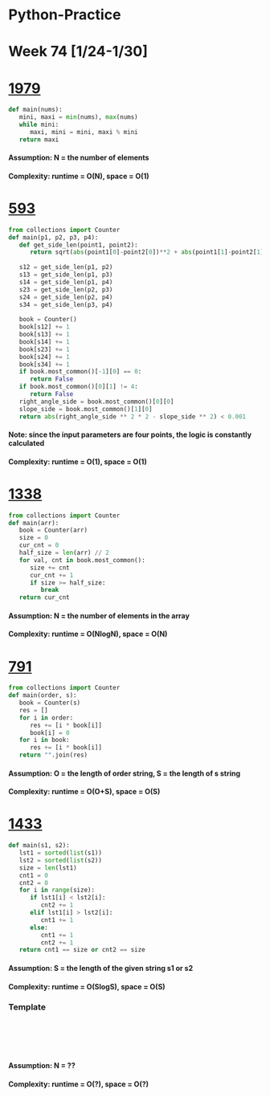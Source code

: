 # Python-Practice

# Week 74 [1/24-1/30]

# [1979](https://leetcode.com/problems/find-greatest-common-divisor-of-array/)
```python
def main(nums):
   mini, maxi = min(nums), max(nums)
   while mini:
      maxi, mini = mini, maxi % mini
   return maxi
```
#### Assumption: N = the number of elements
#### Complexity: runtime = O(N), space = O(1)

# [593](https://leetcode.com/problems/valid-square/)
```python
from collections import Counter
def main(p1, p2, p3, p4):
   def get_side_len(point1, point2):
      return sqrt(abs(point1[0]-point2[0])**2 + abs(point1[1]-point2[1])**2)
   
   s12 = get_side_len(p1, p2)
   s13 = get_side_len(p1, p3)
   s14 = get_side_len(p1, p4)
   s23 = get_side_len(p2, p3)
   s24 = get_side_len(p2, p4)
   s34 = get_side_len(p3, p4)
   
   book = Counter()
   book[s12] += 1
   book[s13] += 1
   book[s14] += 1
   book[s23] += 1
   book[s24] += 1
   book[s34] += 1
   if book.most_common()[-1][0] == 0:
      return False
   if book.most_common()[0][1] != 4:
      return False
   right_angle_side = book.most_common()[0][0]
   slope_side = book.most_common()[1][0]
   return abs(right_angle_side ** 2 * 2 - slope_side ** 2) < 0.001       
```
#### Note: since the input parameters are four points, the logic is constantly calculated
#### Complexity: runtime = O(1), space = O(1)

# [1338](https://leetcode.com/problems/reduce-array-size-to-the-half/)
```python
from collections import Counter
def main(arr):
   book = Counter(arr)
   size = 0
   cur_cnt = 0
   half_size = len(arr) // 2
   for val, cnt in book.most_common():
      size += cnt
      cur_cnt += 1
      if size >= half_size:
         break
   return cur_cnt
```
#### Assumption: N = the number of elements in the array
#### Complexity: runtime = O(NlogN), space = O(N)

# [791](https://leetcode.com/problems/custom-sort-string/solution/)
```python
from collections import Counter
def main(order, s):
   book = Counter(s)
   res = []
   for i in order:
      res += [i * book[i]]
      book[i] = 0
   for i in book:
      res += [i * book[i]]
   return "".join(res)
```
#### Assumption: O = the length of order string, S = the length of s string
#### Complexity: runtime = O(O+S), space = O(S)

# [1433](https://leetcode.com/problems/check-if-a-string-can-break-another-string/)
```python
def main(s1, s2):
   lst1 = sorted(list(s1))
   lst2 = sorted(list(s2))
   size = len(lst1)
   cnt1 = 0
   cnt2 = 0
   for i in range(size):
      if lst1[i] < lst2[i]:
         cnt2 += 1
      elif lst1[i] > lst2[i]:
         cnt1 += 1
      else:
         cnt1 += 1
         cnt2 += 1
   return cnt1 == size or cnt2 == size
```
#### Assumption: S = the length of the given string s1 or s2
#### Complexity: runtime = O(SlogS), space = O(S)

### Template
# []()
```sql
```

# []()
```python
```
#### Assumption: N = ??
#### Complexity: runtime = O(?), space = O(?)
